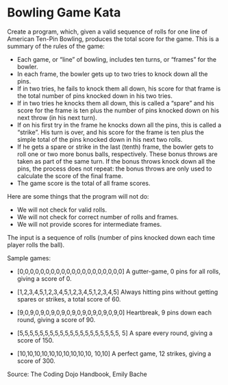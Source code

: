 # Bowling Game Kata
Create a program, which, given a valid sequence of rolls for one line of American Ten-Pin Bowling, produces the total score for the game. This is a summary of the rules of the game:

- Each game, or “line” of bowling, includes ten turns, or “frames” for the bowler.
- In each frame, the bowler gets up to two tries to knock down all the pins.
- If in two tries, he fails to knock them all down, his score for that frame is the total number of pins knocked down in his two tries.
- If in two tries he knocks them all down, this is called a “spare” and his score for the frame is ten plus the number of pins knocked down on his next throw (in his next turn).
- If on his first try in the frame he knocks down all the pins, this is called a “strike”. His turn is over, and his score for the frame is ten plus the simple total of the pins knocked down in his next two rolls.
- If he gets a spare or strike in the last (tenth) frame, the bowler gets to roll one or two more bonus balls, respectively. These bonus throws are taken as part of the same turn. If the bonus throws knock down all the pins, the process does not repeat: the bonus throws are only used to calculate the score of the final frame.
- The game score is the total of all frame scores.

Here are some things that the program will not do:
- We will not check for valid rolls.
- We will not check for correct number of rolls and
frames.
- We will not provide scores for intermediate frames.

The input is a sequence of rolls (number of pins knocked down each time player rolls the ball).

Sample games:

- [0,0,0,0,0,0,0,0,0,0,0,0,0,0,0,0,0,0,0,0]
A gutter-game, 0 pins for all rolls, giving a score of 0.

- [1,2,3,4,5,1,2,3,4,5,1,2,3,4,5,1,2,3,4,5]
Always hitting pins without getting spares or strikes, a total score of 60.

- [9,0,9,0,9,0,9,0,9,0,9,0,9,0,9,0,9,0,9,0]
Heartbreak, 9 pins down each round, giving a score of 90.

- [5,5,5,5,5,5,5,5,5,5,5,5,5,5,5,5,5,5,5,5, 5]
A spare every round, giving a score of 150.

- [10,10,10,10,10,10,10,10,10,10, 10,10]
A perfect game, 12 strikes, giving a score of 300.

Source: The Coding Dojo Handbook, Emily Bache

